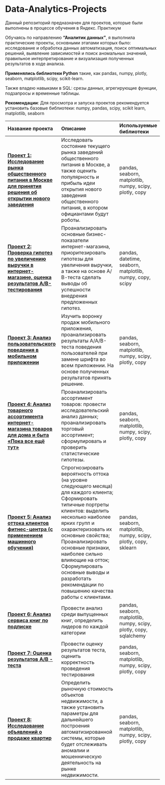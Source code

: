 # **Data-Analytics-Projects**
Данный репозиторий предназначен для проектов, которые были выполнены в процессе обучения в Яндекс. Практикум

Обучаясь по направлению **“Аналитик данных”**, я выполнила практические проекты, основными этапами которых было: исследование и обработка данных автоматизация, поиск оптимальных решений, выявление зависимостей и поиск аномальных значений, правильное интерпретирование и визуализация полученных результатов в ходе анализа. 

**Применялись библиотеки Python** такие, как pandas, numpy, plotly, seaborn, matplotlib, scipy, scikit-learn. 

Также владею навыками в SQL: срезы данных, агрегирующие функции, подзапросы и временные таблицы.

**Рекомендации**: Для просмотра и запуска проектов рекомендуется установить базовые библиотеки: numpy, pandas, scipy, scikit learn, matplotlib, seaborn


| Название проекта | Описание | Используемые библиотеки | 
| :---------------------- | :---------------------- | :---------------------- |
| [**Проект 1: Исследование рынка общественного питания в Москве для принятия решения об открытии нового заведения**](project_1) | Исследовать состояние текущего рынка заведений общественного питания в Москве, а также оценить популярность и прибыль идеи открытия нового заведения общественного питания, в котором официантами будут роботы. | pandas, seaborn, matplotlib, numpy, scipy, plotly, copy |
| [**Проект 2: Проверка гипотез по увеличению выручки в интернет-магазине, оценка результатов А/В-тестирования**](https://github.com/alinakhannikova/Data-Analytics-Projects/tree/main/project_2) | Проанализировать основные бизнес-показатели интернет-магазина, приоритезировать гипотезы для увеличения выручки, а также на основе А/В-теста сделать выводы об успешности внедрения предложенных гипотез. | pandas, datetime, seaborn, matplotlib, numpy, copy, scipy
| [**Проект 3: Анализ пользовательского поведения в мобильном приложении**](https://github.com/alinakhannikova/Data-Analytics-Projects/tree/main/project_3)| Изучить воронку продаж мобильного приложения, проанализировать результаты А/А/В-теста поведения пользователей при замене шрифта во всем приложении. На основе полученных результатов принять решение. | pandas, seaborn, matplotlib, numpy, scipy, plotly, copy
| [**Проект 4: Анализ товарного ассортимента интернет-магазина товаров для дома и быта «Пока все ещё тут»**](https://github.com/alinakhannikova/Data-Analytics-Projects/tree/main/project_4)| Проанализировать ассортимент товаров: провести исследовательский анализ данных; проанализировать торговый ассортимент; сформулировать и проверить статистические гипотезы. | pandas, seaborn, matplotlib, numpy, scipy, plotly, copy
| [**Проект 5: Анализ оттока клиентов фитнес-центра (с применением машинного обучения)**](https://github.com/alinakhannikova/Data-Analytics-Projects/tree/main/project_5)| Спрогнозировать вероятность оттока (на уровне следующего месяца) для каждого клиента; Сформировать типичные портреты клиентов: выделить несколько наиболее ярких групп и охарактеризовать их основные свойства; Проанализировать основные признаки, наиболее сильно влияющие на отток; Сформулировать основные выводы и разработать рекомендации по повышению качества работы с клиентами. | pandas, seaborn, matplotlib, numpy, scipy, plotly, copy, sklearn
| [**Проект 6: Анализ сервиса книг по подписке**](https://github.com/alinakhannikova/Data-Analytics-Projects/tree/main/project_6)| Провести анализ среди выпущенных книг, определить лидеров по каждой категории | pandas, seaborn, matplotlib, numpy, scipy, plotly, copy, sqlalchemy
| [**Проект 7: Оценка результатов А/B - теста**](https://github.com/alinakhannikova/Data-Analytics-Projects/tree/main/project_7)| Провести оценку результатов теста, оценить корректность проведения тестирования | pandas, seaborn, matplotlib, numpy, scipy, plotly, copy
| [**Проект 8: Исследование объявлений о продаже квартир**](https://github.com/alinakhannikova/Data-Analytics-Projects/tree/main/project_8)| Определить рыночную стоимость объектов недвижимости, а также установить параметры для дальнейшего построения автоматизированной системы, которые будет отслеживать аномалии и мошенническую деятельность на рынке недвижимости. | pandas, seaborn, matplotlib, numpy, scipy, plotly, copy
